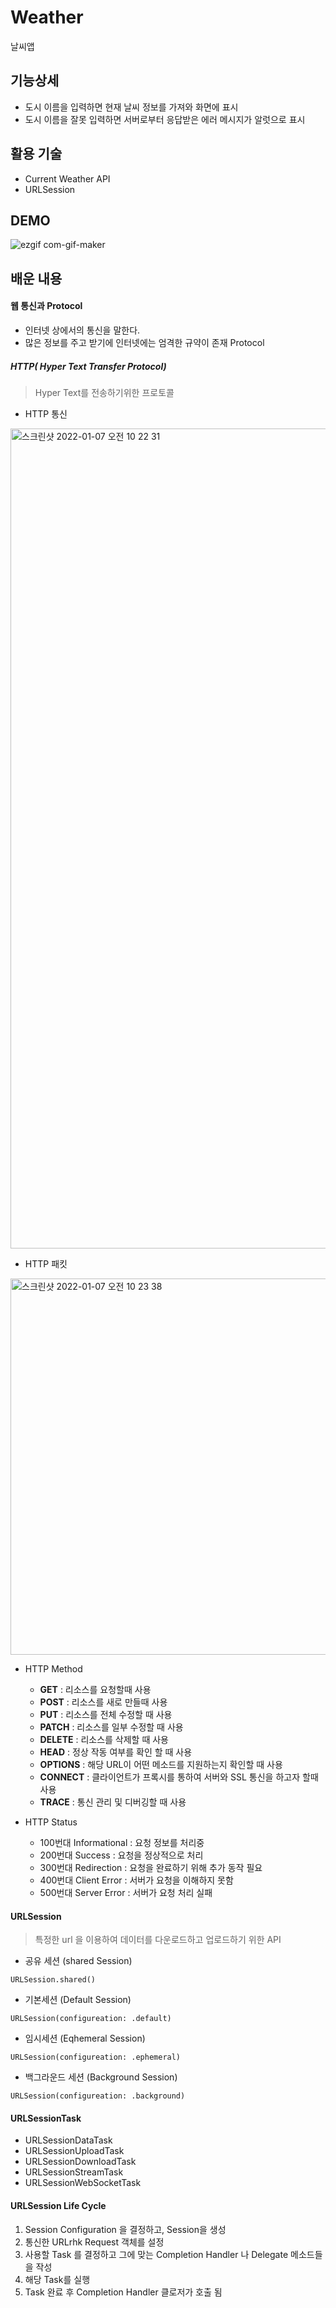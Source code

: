 # Weather
날씨앱

## 기능상세 
- 도시 이름을 입력하면 현재 날씨 정보를 가져와 화면에 표시
- 도시 이름을 잘못 입력하면 서버로부터 응답받은 에러 메시지가 알럿으로 표시 

## 활용 기술 
- Current Weather API
- URLSession 

## DEMO 
![ezgif com-gif-maker](https://user-images.githubusercontent.com/51107183/148495734-abb7ae0c-a882-4944-8510-f03b1eb49ddb.gif)


## 배운 내용
#### 웹 통신과 Protocol
- 인터넷 상에서의 통신을 말한다.
- 많은 정보를 주고 받기에 인터넷에는 엄격한 규약이 존재 Protocol 

##### HTTP( Hyper Text Transfer Protocol)
> Hyper Text를 전송하기위한 프로토콜

- HTTP 통신 
<img width="1312" alt="스크린샷 2022-01-07 오전 10 22 31" src="https://user-images.githubusercontent.com/51107183/148475898-52c0e4a5-7c1a-4f8a-afd9-85912c8d9795.png">

- HTTP  패킷
<img width="602" alt="스크린샷 2022-01-07 오전 10 23 38" src="https://user-images.githubusercontent.com/51107183/148475953-924c830d-635c-42f3-a199-f68662309a81.png">

- HTTP Method 
	- **GET** : 리소스를 요청할때 사용 
	- **POST** : 리소스를 새로 만들때 사용 
	- **PUT** :  리소스를 전체 수정할 때 사용 
	- **PATCH** : 리소스를 일부 수정할 때 사용 
	- **DELETE** : 리소스를 삭제할 때 사용 
	- **HEAD** : 정상 작동 여부를 확인 할 때 사용 
	- **OPTIONS** : 해당 URL이 어떤 메소드를 지원하는지 확인할 때 사용 
	- **CONNECT** : 클라이언트가 프록시를 통하여 서버와 SSL 통신을 하고자 할때 사용 
	- **TRACE** : 통신 관리 및 디버깅할 때 사용 

- HTTP Status 
	- 100번대 Informational : 요청 정보를 처리중 
	- 200번대 Success : 요청을 정상적으로 처리 
	- 300번대 Redirection : 요청을 완료하기 위해 추가 동작 필요 
	- 400번대 Client Error : 서버가 요청을 이해하지 못함
	- 500번대 Server Error : 서버가 요청 처리 실패 

#### URLSession 
> 특정한 url 을 이용하여 데이터를 다운로드하고 업로드하기 위한 API 

 - 공유 세션 (shared Session) 
 
 ```
 URLSession.shared()  
 ```
 
 - 기본세션 (Default Session)
 ```
 URLSession(configureation: .default)
 ```
 
  - 임시세션 (Eqhemeral Session)
 ```
 URLSession(configureation: .ephemeral)
 ```

  - 백그라운드 세션 (Background Session)
 ```
 URLSession(configureation: .background)
 ```
 
 #### URLSessionTask 

- URLSessionDataTask
- URLSessionUploadTask
- URLSessionDownloadTask
- URLSessionStreamTask
- URLSessionWebSocketTask 

#### URLSession Life Cycle
1. Session Configuration 을 결정하고, Session을 생성 
2. 통신한 URLrhk Request 객체를 설정 
3. 사용할 Task 를 결정하고 그에 맞는 Completion Handler 나 Delegate 메소드들을 작성 
4. 해당 Task를 실행 
5. Task 완료 후 Completion Handler 클로저가 호출 됨 

